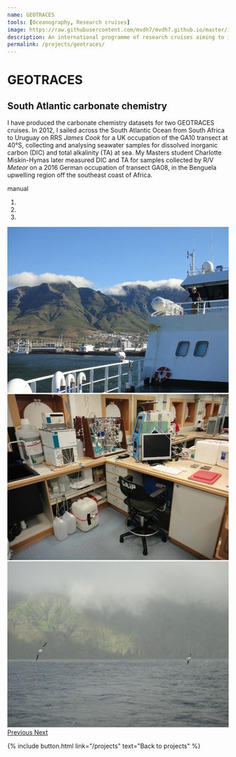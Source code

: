 ```yaml
---
name: GEOTRACES
tools: [Oceanography, Research cruises]
image: https://raw.githubusercontent.com/mvdh7/mvdh7.github.io/master/images/geotraces-map.png
description: An international programme of research cruises aiming to improve our understanding of trace element distributions and biogeochemical cycles throughout the global ocean.
permalink: /projects/geotraces/
---
```


# **GEOTRACES**

## South Atlantic carbonate chemistry

I have produced the carbonate chemistry datasets for two GEOTRACES cruises. In 2012, I sailed across the South Atlantic Ocean from South Africa to Uruguay on RRS *James Cook* for a UK occupation of the GA10 transect at 40°S, collecting and analysing seawater samples for dissolved inorganic carbon (DIC) and total alkalinity (TA) at sea. My Masters student Charlotte Miskin-Hymas later measured DIC and TA for samples collected by R/V *Meteor* on a 2016 German occupation of transect GA08, in the Benguela upwelling region off the southeast coast of Africa.

<!--
{%- capture carousel_images -%}
/images/geotraces/ga10table.jpg
/images/geotraces/ga10lab.jpg
/images/geotraces/ga10gough.jpg
{%- endcapture -%}

{% include carousel.html %}
-->

manual

<div id="carouselExampleIndicators" class="carousel slide" data-ride="carousel">
  <ol class="carousel-indicators">
    <li data-target="#carouselExampleIndicators" data-slide-to="0" class="active"></li>
    <li data-target="#carouselExampleIndicators" data-slide-to="1"></li>
    <li data-target="#carouselExampleIndicators" data-slide-to="2"></li>
  </ol>
  <div class="carousel-inner">
    <div class="carousel-item active">
      <img class="d-block w-100" src="/images/geotraces/ga10table.jpg" alt="First slide">
    </div>
    <div class="carousel-item">
      <img class="d-block w-100" src="/images/geotraces/ga10lab.jpg" alt="Second slide">
    </div>
    <div class="carousel-item">
      <img class="d-block w-100" src="/images/geotraces/ga10gough.jpg" alt="Third slide">
    </div>
  </div>
  <a class="carousel-control-prev" href="#carouselExampleIndicators" role="button" data-slide="prev">
    <span class="carousel-control-prev-icon" aria-hidden="true"></span>
    <span class="sr-only">Previous</span>
  </a>
  <a class="carousel-control-next" href="#carouselExampleIndicators" role="button" data-slide="next">
    <span class="carousel-control-next-icon" aria-hidden="true"></span>
    <span class="sr-only">Next</span>
  </a>
</div>

<p class="text-center">
{% include button.html link="/projects" text="Back to projects" %}
</p>
